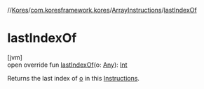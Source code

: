 //[Kores](../../../index.md)/[com.koresframework.kores](../index.md)/[ArrayInstructions](index.md)/[lastIndexOf](last-index-of.md)

# lastIndexOf

[jvm]\
open override fun [lastIndexOf](last-index-of.md)(o: [Any](https://kotlinlang.org/api/latest/jvm/stdlib/kotlin/-any/index.html)): [Int](https://kotlinlang.org/api/latest/jvm/stdlib/kotlin/-int/index.html)

Returns the last index of [o](last-index-of.md) in this [Instructions](../-instructions/index.md).
